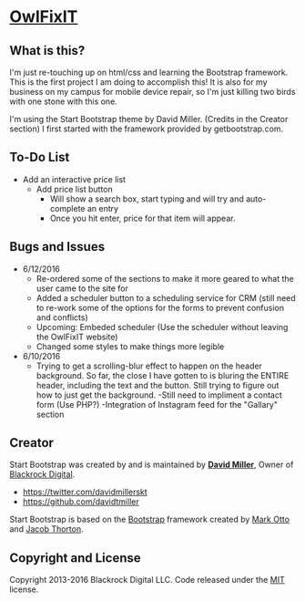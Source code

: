 # [OwlFixIT](http://owlfixit.com/)

## What is this?

I'm just re-touching up on html/css and learning the Bootstrap framework. This is the first project I am doing to accomplish this! It is also for my business on my campus for mobile device repair, so I'm just killing two birds with one stone with this one. 

I'm using the Start Bootstrap theme by David Miller. (Credits in the Creator section)
I first started with the framework provided by getbootstrap.com.

## To-Do List
* Add an interactive price list
	- Add price list button
		- Will show a search box, start typing and will try and auto-complete an entry
		- Once you hit enter, price for that item will appear.


## Bugs and Issues
* 6/12/2016
	- Re-ordered some of the sections to make it more geared to what the user came to the site for
	- Added a scheduler button to a scheduling service for CRM (still need to re-work some of the options for the forms to prevent confusion and conflicts)
	- Upcoming: Embeded scheduler (Use the scheduler without leaving the OwlFixIT website)
	- Changed some styles to make things more legible
* 6/10/2016
	- Trying to get a scrolling-blur effect to happen on the header background. So far, the close I have gotten to is bluring the ENTIRE header, including the text and the button. Still trying to figure out how to just get the background.
	-Still need to impliment a contact form (Use PHP?)
	-Integration of Instagram feed for the "Gallary" section

## Creator

Start Bootstrap was created by and is maintained by **[David Miller](http://davidmiller.io/)**, Owner of [Blackrock Digital](http://blackrockdigital.io/).

* https://twitter.com/davidmillerskt
* https://github.com/davidtmiller

Start Bootstrap is based on the [Bootstrap](http://getbootstrap.com/) framework created by [Mark Otto](https://twitter.com/mdo) and [Jacob Thorton](https://twitter.com/fat).

## Copyright and License

Copyright 2013-2016 Blackrock Digital LLC. Code released under the [MIT](https://github.com/BlackrockDigital/startbootstrap-creative/blob/gh-pages/LICENSE) license.